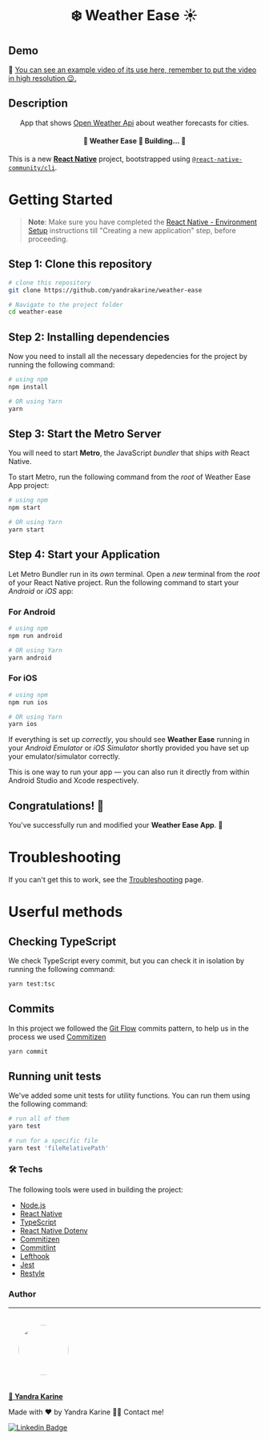 <h1 align="center">❄️ Weather Ease ☀️</h1>

## Demo

🎥 [You can see an example video of its use here, remember to put the video in high resolution 😉.](https://youtu.be/-gQA2G1PQis)

## Description

<p align="center"> App that shows <a href='https://openweathermap.org/api'>Open Weather Api</a> about weather forecasts for cities.</p>

<h4 align="center"> 
	🚧  Weather Ease 🚀 Building...  🚧
</h4>

This is a new [**React Native**](https://reactnative.dev) project, bootstrapped using [`@react-native-community/cli`](https://github.com/react-native-community/cli).

# Getting Started

> **Note**: Make sure you have completed the [React Native - Environment Setup](https://reactnative.dev/docs/environment-setup) instructions till "Creating a new application" step, before proceeding.

## Step 1: Clone this repository

```bash
# clone this repository
git clone https://github.com/yandrakarine/weather-ease

# Navigate to the project folder
cd weather-ease

```

## Step 2: Installing dependencies

Now you need to install all the necessary depedencies for the project by running the following command:

```bash
# using npm
npm install

# OR using Yarn
yarn
```

## Step 3: Start the Metro Server

You will need to start **Metro**, the JavaScript _bundler_ that ships _with_ React Native.

To start Metro, run the following command from the _root_ of Weather Ease App project:

```bash
# using npm
npm start

# OR using Yarn
yarn start
```

## Step 4: Start your Application

Let Metro Bundler run in its _own_ terminal. Open a _new_ terminal from the _root_ of your React Native project. Run the following command to start your _Android_ or _iOS_ app:

### For Android

```bash
# using npm
npm run android

# OR using Yarn
yarn android
```

### For iOS

```bash
# using npm
npm run ios

# OR using Yarn
yarn ios
```

If everything is set up _correctly_, you should see **Weather Ease** running in your _Android Emulator_ or _iOS Simulator_ shortly provided you have set up your emulator/simulator correctly.

This is one way to run your app — you can also run it directly from within Android Studio and Xcode respectively.

## Congratulations! :tada:

You've successfully run and modified your **Weather Ease App**. :partying_face:

# Troubleshooting

If you can't get this to work, see the [Troubleshooting](https://reactnative.dev/docs/troubleshooting) page.

# Userful methods

## Checking TypeScript

We check TypeScript every commit, but you can check it in isolation by running the following command:

```bash
yarn test:tsc
```

## Commits

In this project we followed the [Git Flow](https://www.gitkraken.com/learn/git/git-flow) commits pattern, to help us in the process we used [Commitizen](https://github.com/commitizen/cz-cli)

```bash
yarn commit
```

## Running unit tests

We've added some unit tests for utility functions. You can run them using the following command:

```bash
# run all of them
yarn test

# run for a specific file
yarn test 'fileRelativePath'
```

### 🛠 Techs

The following tools were used in building the project:

- [Node.js](https://nodejs.org/en/)
- [React Native](https://reactnative.dev/)
- [TypeScript](https://www.typescriptlang.org/)
- [React Native Dotenv](https://www.npmjs.com/package/react-native-dotenv)
- [Commitizen](https://github.com/commitizen/cz-cli)
- [Commitlint](https://github.com/conventional-changelog/commitlint)
- [Lefthook](https://github.com/evilmartians/lefthook)
- [Jest](https://jestjs.io/)
- [Restyle](https://shopify.github.io/restyle/)

### Author

---

<a href="https://github.com/yandrakarine">
   <img style="border-radius: 50%; margin: 20px" src="https://github.com/yandrakarine.png" width="100px;" alt=""/>
   <br />
   <p><b>🚀 Yandra Karine</b></p>
</a>

Made with ❤️ by Yandra Karine 👋🏽 Contact me!

[![Linkedin Badge](https://img.shields.io/badge/LinkedIn-0077B5?style=for-the-badge&logo=linkedin&logoColor=white)](https://www.linkedin.com/in/yandra-karine-lima-4183b4143/)
